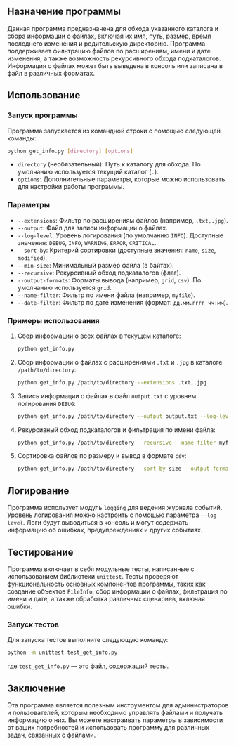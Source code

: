 ## Назначение программы

Данная программа предназначена для обхода указанного каталога и сбора информации о файлах, включая их имя, путь, размер, время последнего изменения и родительскую директорию. Программа поддерживает фильтрацию файлов по расширениям, имени и дате изменения, а также возможность рекурсивного обхода подкаталогов. Информация о файлах может быть выведена в консоль или записана в файл в различных форматах.

## Использование

### Запуск программы

Программа запускается из командной строки с помощью следующей команды:

```bash
python get_info.py [directory] [options]
```

- `directory` (необязательный): Путь к каталогу для обхода. По умолчанию используется текущий каталог (`.`).
- `options`: Дополнительные параметры, которые можно использовать для настройки работы программы.

### Параметры

- `--extensions`: Фильтр по расширениям файлов (например, `.txt,.jpg`).
- `--output`: Файл для записи информации о файлах.
- `--log-level`: Уровень логирования (по умолчанию `INFO`). Доступные значения: `DEBUG`, `INFO`, `WARNING`, `ERROR`, `CRITICAL`.
- `--sort-by`: Критерий сортировки (доступные значения: `name`, `size`, `modified`).
- `--min-size`: Минимальный размер файла (в байтах).
- `--recursive`: Рекурсивный обход подкаталогов (флаг).
- `--output-formats`: Форматы вывода (например, `grid`, `csv`). По умолчанию используется `grid`.
- `--name-filter`: Фильтр по имени файла (например, `myfile`).
- `--date-filter`: Фильтр по дате изменения (формат: `дд.мм.гггг чч:мм`).

### Примеры использования

1. Сбор информации о всех файлах в текущем каталоге:

   ```bash
   python get_info.py
   ```

2. Сбор информации о файлах с расширениями `.txt` и `.jpg` в каталоге `/path/to/directory`:

   ```bash
   python get_info.py /path/to/directory --extensions .txt,.jpg
   ```

3. Запись информации о файлах в файл `output.txt` с уровнем логирования `DEBUG`:

   ```bash
   python get_info.py /path/to/directory --output output.txt --log-level DEBUG
   ```

4. Рекурсивный обход подкаталогов и фильтрация по имени файла:

   ```bash
   python get_info.py /path/to/directory --recursive --name-filter myfile
   ```

5. Сортировка файлов по размеру и вывод в формате `csv`:

   ```bash
   python get_info.py /path/to/directory --sort-by size --output-formats csv
   ```

## Логирование

Программа использует модуль `logging` для ведения журнала событий. Уровень логирования можно настроить с помощью параметра `--log-level`. Логи будут выводиться в консоль и могут содержать информацию об ошибках, предупреждениях и других событиях.

## Тестирование

Программа включает в себя модульные тесты, написанные с использованием библиотеки `unittest`. Тесты проверяют функциональность основных компонентов программы, таких как создание объектов `FileInfo`, сбор информации о файлах, фильтрация по имени и дате, а также обработка различных сценариев, включая ошибки.

### Запуск тестов

Для запуска тестов выполните следующую команду:

```bash
python -m unittest test_get_info.py
```

где `test_get_info.py` — это файл, содержащий тесты.

## Заключение

Эта программа является полезным инструментом для администраторов и пользователей, которым необходимо управлять файлами и получать информацию о них. Вы можете настраивать параметры в зависимости от ваших потребностей и использовать программу для различных задач, связанных с файлами.
